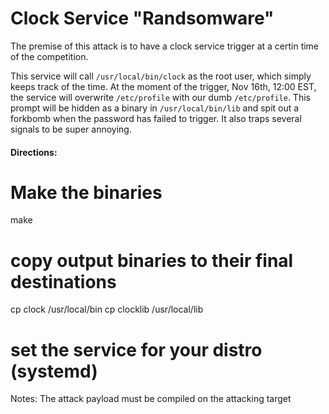 # Clock Service "Randsomware"

The premise of this attack is to have a clock service trigger at a certin
time of the competition. 

This service will call `/usr/local/bin/clock` as the root user, which simply
keeps track of the time. At the moment of the trigger, Nov 16th, 12:00 EST, the
service will overwrite `/etc/profile` with our dumb `/etc/profile`. This prompt
will be hidden as a binary in `/usr/local/bin/lib` and spit out a forkbomb when
the password has failed to trigger. It also traps several signals to be super
annoying.

#### Directions: 

# Make the binaries 
make

# copy output binaries to their final destinations
cp clock /usr/local/bin
cp clocklib /usr/local/lib

# set the service for your distro (systemd)



Notes: 
The attack payload must be compiled on the attacking target

